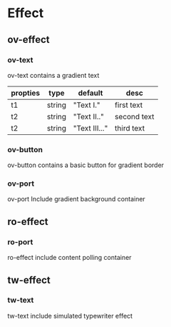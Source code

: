 # Effect

## ov-effect

### ov-text

ov-text contains a gradient text

|propties|type|default|desc|
|---|---|---|---|
|t1|string|"Text I."|first text|
|t2|string|"Text II.."|second text|
|t2|string|"Text III..."|third text|

### ov-button

ov-button contains a basic button for gradient border

### ov-port

ov-port Include gradient background container

## ro-effect

### ro-port

ro-effect include content polling container

## tw-effect

### tw-text

tw-text include simulated typewriter effect

